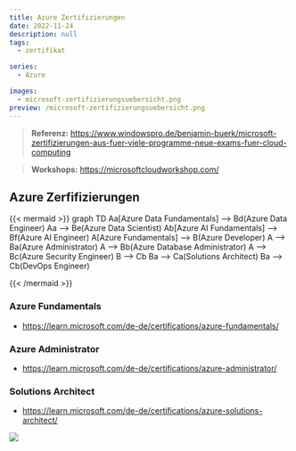 ```yaml
---
title: Azure Zertifizierungen
date: 2022-11-24
description: null
tags:
  - zertifikat

series:
  - Azure

images:
  - microsoft-zertifizierungsuebersicht.png
preview: /microsoft-zertifizierungsuebersicht.png
---
```

> **Referenz:** https://www.windowspro.de/benjamin-buerk/microsoft-zertifizierungen-aus-fuer-viele-programme-neue-exams-fuer-cloud-computing

> **Workshops:** https://microsoftcloudworkshop.com/


## Azure Zerfifizierungen
{{< mermaid >}}
graph TD
    Aa[Azure Data Fundamentals] --> Bd(Azure Data Engineer)
    Aa --> Be(Azure Data Scientist)
    Ab[Azure AI Fundamentals] --> Bf(Azure AI Engineer)
    A[Azure Fundamentals] --> B(Azure Developer)
    A --> Ba(Azure Administrator)
    A --> Bb(Azure Database Administrator)
    A --> Bc(Azure Security Engineer)
    B --> Cb
    Ba --> Ca(Solutions Architect)
    Ba --> Cb(DevOps Engineer)

{{< /mermaid >}}

### Azure Fundamentals
- https://learn.microsoft.com/de-de/certifications/azure-fundamentals/


### Azure Administrator
- https://learn.microsoft.com/de-de/certifications/azure-administrator/


### Solutions Architect
- https://learn.microsoft.com/de-de/certifications/azure-solutions-architect/

![](zertifizierungen-azure-uebersicht.png)